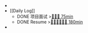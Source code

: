-
- [[Daily Log]]
	- DONE 项目面试 >[🍅🍅🍅 75min](#agenda-pomo://?t=f-1693275449682-1500%2Cf-1693277387661-1500%2Cf-1693281684836-1500)
	- DONE Resume >[🍅🍅🍅🍅🍅🍅 180min](#agenda-pomo://?t=f-1693489649815-1500%2Cf-1695025699902-2400%2Cf-1695030719612-2400%2Cf-1695111430818-1500%2Cf-1695113261481-1500%2Cf-1695132874054-1500)
-